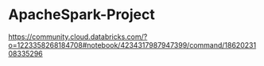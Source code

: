 # ApacheSpark-Project

https://community.cloud.databricks.com/?o=1223358268184708#notebook/4234317987947399/command/1862023108335296
